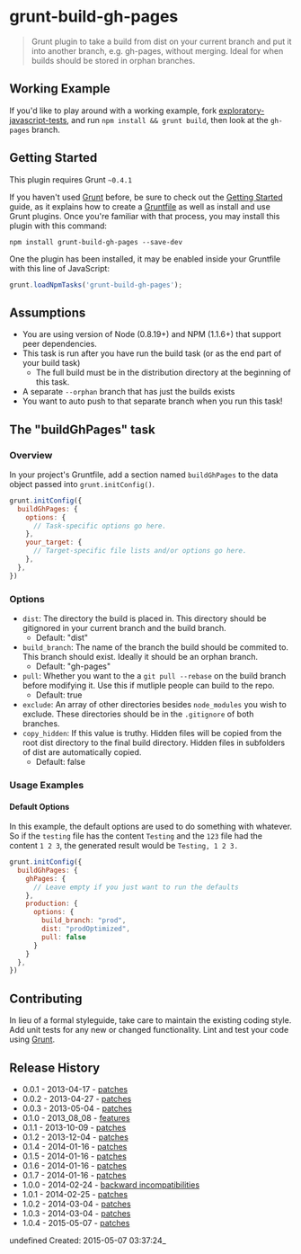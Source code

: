 # grunt-build-gh-pages

> Grunt plugin to take a build from dist on your current branch and put it into another branch, e.g. gh-pages, without merging. Ideal for when builds should be stored in orphan branches.

## Working Example

If you'd like to play around with a working example, fork [exploratory-javascript-tests](https://github.com/pajtai/exploratory-javascript-tests), and run `npm install && grunt build`, then look at the `gh-pages` branch.

## Getting Started
This plugin requires Grunt `~0.4.1`

If you haven't used [Grunt](http://gruntjs.com/) before, be sure to check out the [Getting Started](http://gruntjs.com/getting-started) guide, as it explains how to create a [Gruntfile](http://gruntjs.com/sample-gruntfile) as well as install and use Grunt plugins. Once you're familiar with that process, you may install this plugin with this command:

```shell
npm install grunt-build-gh-pages --save-dev
```

One the plugin has been installed, it may be enabled inside your Gruntfile with this line of JavaScript:

```js
grunt.loadNpmTasks('grunt-build-gh-pages');
```

## Assumptions

* You are using version of Node (0.8.19+) and NPM (1.1.6+) that support peer dependencies.
* This task is run after you have run the build task (or as the end part of your build task)
  * The full build must be in the distribution directory at the beginning of this task.
* A separate `--orphan` branch that has just the builds exists
* You want to auto push to that separate branch when you run this task!

## The "buildGhPages" task

### Overview
In your project's Gruntfile, add a section named `buildGhPages` to the data object passed into `grunt.initConfig()`.

```js
grunt.initConfig({
  buildGhPages: {
    options: {
      // Task-specific options go here.
    },
    your_target: {
      // Target-specific file lists and/or options go here.
    },
  },
})
```

### Options

* `dist`: The directory the build is placed in. This directory should be gitignored in your current branch and the build branch.
  * Default: "dist"
* `build_branch`: The name of the branch the build should be commited to. This branch should exist. Ideally it should be an orphan branch.
  * Default: "gh-pages"
* `pull`: Whether you want to the a `git pull --rebase` on the build branch before modifying it. Use this if mutliple people can build to the repo.
  * Default: true
* `exclude`: An array of other directories besides `node_modules` you wish to exclude. These directories should be in the `.gitignore` of both branches.
* `copy_hidden`: If this value is truthy. Hidden files will be copied from the root dist directory to the final build directory. Hidden files in subfolders of dist are automatically copied.
  * Default: false

### Usage Examples

#### Default Options
In this example, the default options are used to do something with whatever. So if the `testing` file has the content `Testing` and the `123` file had the content `1 2 3`, the generated result would be `Testing, 1 2 3.`

```js
grunt.initConfig({
  buildGhPages: {
    ghPages: {
      // Leave empty if you just want to run the defaults
    },
    production: {
      options: {
        build_branch: "prod",
        dist: "prodOptimized",
        pull: false
      }
    }
  },
})
```

## Contributing
In lieu of a formal styleguide, take care to maintain the existing coding style. Add unit tests for any new or changed functionality. Lint and test your code using [Grunt](http://gruntjs.com/).

## Release History

* 0.0.1 - 2013-04-17 - [patches](https://github.com/pajtai/grunt-build-gh-pages/tree/master/release_notes/0.0.1_2013-04-17.md)
* 0.0.2 - 2013-04-27 - [patches](https://github.com/pajtai/grunt-build-gh-pages/tree/master/release_notes/0.0.2_2013-04-27.md)
* 0.0.3 - 2013-05-04 - [patches](https://github.com/pajtai/grunt-build-gh-pages/tree/master/release_notes/0.0.3_2013-05-04.md)
* 0.1.0 - 2013_08_08 - [features](https://github.com/pajtai/grunt-build-gh-pages/tree/master/release_notes/0.1.0_2013_08_08.md)
* 0.1.1 - 2013-10-09 - [patches](https://github.com/pajtai/grunt-build-gh-pages/tree/master/release_notes/0.1.1_2013-10-09.md)
* 0.1.2 - 2013-12-04 - [patches](https://github.com/pajtai/grunt-build-gh-pages/tree/master/release_notes/0.1.2_2013-12-04.md)
* 0.1.4 - 2014-01-16 - [patches](https://github.com/pajtai/grunt-build-gh-pages/tree/master/release_notes/0.1.4_2014-01-16.md)
* 0.1.5 - 2014-01-16 - [patches](https://github.com/pajtai/grunt-build-gh-pages/tree/master/release_notes/0.1.5_2014-01-16.md)
* 0.1.6 - 2014-01-16 - [patches](https://github.com/pajtai/grunt-build-gh-pages/tree/master/release_notes/0.1.6_2014-01-16.md)
* 0.1.7 - 2014-01-16 - [patches](https://github.com/pajtai/grunt-build-gh-pages/tree/master/release_notes/0.1.7_2014-01-16.md)
* 1.0.0 - 2014-02-24 - [backward incompatibilities](https://github.com/pajtai/grunt-build-gh-pages/tree/master/release_notes/1.0.0_2014-02-24.md)
* 1.0.1 - 2014-02-25 - [patches](https://github.com/pajtai/grunt-build-gh-pages/tree/master/release_notes/1.0.1_2014-02-25.md)
* 1.0.2 - 2014-03-04 - [patches](https://github.com/pajtai/grunt-build-gh-pages/tree/master/release_notes/1.0.2_2014-03-04.md)
* 1.0.3 - 2014-03-04 - [patches](https://github.com/pajtai/grunt-build-gh-pages/tree/master/release_notes/1.0.3_2014-03-04.md)
* 1.0.4 - 2015-05-07 - [patches](https://github.com/pajtai/grunt-build-gh-pages/tree/master/release_notes/1.0.4_2015-05-07.md)


undefined Created: 2015-05-07 03:37:24_